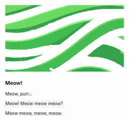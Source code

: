 <img src="https://github.com/DiaCat28/DiaCat28/blob/main/DiaCat28%20Banner.png" width="75%">

### Meow!
Meow, purr...

Meow! Meow meow meow?

Meow meow, meow, meow.
